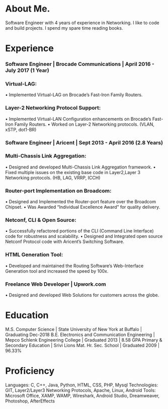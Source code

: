 # About Me.
Software Engineer with 4 years of experience in Networking. I like to code and build projects. I spend my spare time reading books.
# Experience
### Software Engineer | Brocade Communications | April 2016 - July 2017 (1 Year)
### Virtual-LAG:
• Implemented Virtual-LAG on Brocade’s Fast-Iron Family Routers.
### Layer-2 Networking Protocol Support:
• Implemented Virtual-LAN Configuration enhancements on Brocade’s Fast-Iron Family Routers.
• Worked on Layer-2 Networking protocols. (VLAN, xSTP, dot1-BR)

### Software Engineer | Aricent | Sept 2013 - April 2016 (2.8 Years)
### Multi-Chassis Link Aggregation:
• Designed and developed Multi-Chassis Link Aggregation framework.
• Fixed multiple issues on the existing base code in Layer2,Layer 3 Networking protocols. (HB, LAG, VRRP, ICCH)
### Router-port Implementation on Broadcom:
• Designed and Implemented the Router-port feature over the Broadcom Chipset.
• Was Awarded “Individual Excellence Award” for quality delivery.
### Netconf, CLI & Open Source:
• Successfully refactored portions of the CLI (Command Line Interface) code for robustness and scalability.
• Designed and Integrated open source Netconf Protocol code with Aricent’s Switching Software.
### HTML Generation Tool:
• Developed and maintained the Routing Software’s Web-Interface Generation tool and increased the speed by 100x.

### Freelance Web Developer | Upwork.com
• Designed and developed Web Solutions for customers across the globe.

# Education
M.S. Computer Science | State University of New York at Buffalo | Graduating Dec-2018 
B.E. Electronics and Communication Engineering | Mepco Schlenk Engineering College | Graduated 2013 | 8.58 GPA
Primary & Secondary Education | Srivi Lions Mat. Hr. Sec. School | Graduated 2009 | 96.33%

# Proficiency
Languages: C, C++, Java, Python, HTML, CSS, PHP, Mysql
Technologies: GIT, Layer2/Layer3 Networking Protocols, Apache, Linux, Android
Tools: Microsoft Office, XAMP, WAMP, Wireshark, Android Studio, Dreamweaver, Photoshop, AfterEffects
